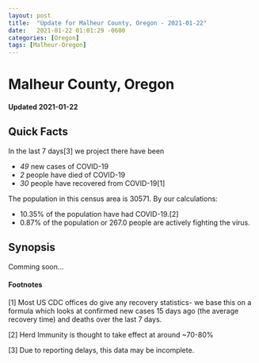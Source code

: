 ```yaml
---
layout: post
title:  "Update for Malheur County, Oregon - 2021-01-22"
date:   2021-01-22 01:01:29 -0600
categories: [Oregon]
tags: [Malheur-Oregon]
---
```


# Malheur County, Oregon
#### Updated 2021-01-22

## Quick Facts

In the last 7 days[3] we project there have been
- *49* new cases of COVID-19
- *2* people have died of COVID-19
- *30* people have recovered from COVID-19[1]

The population in this census area is 30571. By our calculations:
- 10.35% of the population have had COVID-19.[2]
- 0.87% of the population or 267.0 people are actively fighting the virus.

## Synopsis

Comming soon...


#### Footnotes

[1] Most US CDC offices do give any recovery statistics- we base this on a formula which looks at confirmed new cases
15 days ago (the average recovery time) and deaths over the last 7 days.

[2] Herd Immunity is thought to take effect at around ~70-80%

[3] Due to reporting delays, this data may be incomplete.
 
    